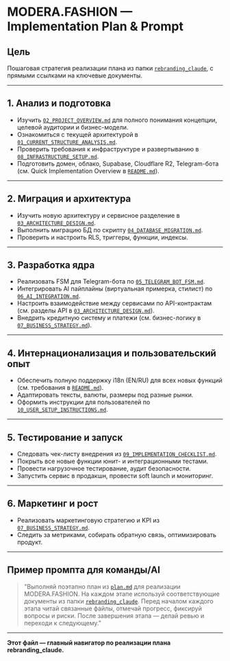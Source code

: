 # MODERA.FASHION — Implementation Plan & Prompt

## Цель
Пошаговая стратегия реализации плана из папки [`rebranding_claude`](./), с прямыми ссылками на ключевые документы.

---

## 1. Анализ и подготовка

- Изучить [`02_PROJECT_OVERVIEW.md`](./02_PROJECT_OVERVIEW.md) для полного понимания концепции, целевой аудитории и бизнес-модели.
- Ознакомиться с текущей архитектурой в [`01_CURRENT_STRUCTURE_ANALYSIS.md`](./01_CURRENT_STRUCTURE_ANALYSIS.md).
- Проверить требования к инфраструктуре и развертыванию в [`08_INFRASTRUCTURE_SETUP.md`](./08_INFRASTRUCTURE_SETUP.md).
- Подготовить домен, облако, Supabase, Cloudflare R2, Telegram-бота (см. Quick Implementation Overview в [`README.md`](./README.md)).

---

## 2. Миграция и архитектура

- Изучить новую архитектуру и сервисное разделение в [`03_ARCHITECTURE_DESIGN.md`](./03_ARCHITECTURE_DESIGN.md).
- Выполнить миграцию БД по скрипту [`04_DATABASE_MIGRATION.md`](./04_DATABASE_MIGRATION.md).
- Проверить и настроить RLS, триггеры, функции, индексы.

---

## 3. Разработка ядра

- Реализовать FSM для Telegram-бота по [`05_TELEGRAM_BOT_FSM.md`](./05_TELEGRAM_BOT_FSM.md).
- Интегрировать AI пайплайны (виртуальная примерка, стилист) по [`06_AI_INTEGRATION.md`](./06_AI_INTEGRATION.md).
- Настроить взаимодействие между сервисами по API-контрактам (см. разделы API в [`03_ARCHITECTURE_DESIGN.md`](./03_ARCHITECTURE_DESIGN.md)).
- Внедрить кредитную систему и платежи (см. бизнес-логику в [`07_BUSINESS_STRATEGY.md`](./07_BUSINESS_STRATEGY.md)).

---

## 4. Интернационализация и пользовательский опыт

- Обеспечить полную поддержку i18n (EN/RU) для всех новых функций (см. требования в [`README.md`](./README.md)).
- Адаптировать тексты, валюты, размеры под разные рынки.
- Оформить инструкции для пользователей по [`10_USER_SETUP_INSTRUCTIONS.md`](./10_USER_SETUP_INSTRUCTIONS.md).

---

## 5. Тестирование и запуск

- Следовать чек-листу внедрения из [`09_IMPLEMENTATION_CHECKLIST.md`](./09_IMPLEMENTATION_CHECKLIST.md).
- Покрыть все новые функции юнит- и интеграционными тестами.
- Провести нагрузочное тестирование, аудит безопасности.
- Запустить сервис в продакшн, провести soft launch и мониторинг.

---

## 6. Маркетинг и рост

- Реализовать маркетинговую стратегию и KPI из [`07_BUSINESS_STRATEGY.md`](./07_BUSINESS_STRATEGY.md).
- Следить за метриками, собирать обратную связь, оптимизировать продукт.

---

## Пример промпта для команды/AI

> "Выполняй поэтапно план из [`plan.md`](./plan.md) для реализации MODERA.FASHION. На каждом этапе используй соответствующие документы из папки [`rebranding_claude`](./). Перед началом каждого этапа читай связанные файлы, отмечай прогресс, фиксируй вопросы и риски. После завершения этапа — делай ревью и переходи к следующему."

---

**Этот файл — главный навигатор по реализации плана rebranding_claude.**